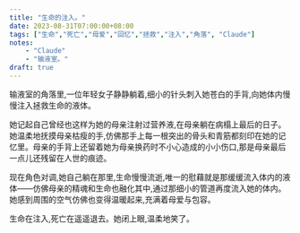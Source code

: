 ```yaml
---
title: "生命的注入。"
date: 2023-08-31T07:00:00+08:00
tags: ["生命","死亡","母爱","回忆","拯救","注入","角落", "Claude"]
notes:
    - "Claude"
    - "输液室。"
draft: true
---
```


输液室的角落里,一位年轻女子静静躺着,细小的针头刺入她苍白的手背,向她体内慢慢注入拯救生命的液体。

她记起自己曾经也这样为她的母亲注射过营养液,在母亲躺在病榻上最后的日子。她温柔地抚摸母亲枯瘦的手,仿佛那手上每一根突出的骨头和青筋都刻印在她的记忆里。母亲的手背上还留着她为母亲换药时不小心造成的小小伤口,那是母亲最后一点儿还残留在人世的痕迹。

现在角色对调,她自己躺在那里,生命慢慢流逝,唯一的慰藉就是那缓缓流入体内的液体——仿佛母亲的精魂和生命也融化其中,通过那细小的管道再度流入她的体内。她感到周围的空气仿佛也变得温暖起来,充满着母爱与包容。

生命在注入,死亡在遥遥退去。她闭上眼,温柔地笑了。